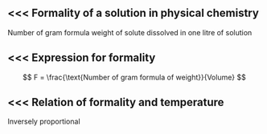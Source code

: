 <<<
 Formality of a solution in physical chemistry
---

Number of gram formula weight of solute dissolved in one litre of solution


>>> 
<<<
 Expression for formality
---

$$ F = \frac{\text{Number of gram formula of weight}}{Volume} $$ 


>>> 
<<<
 Relation of formality and temperature
---

Inversely proportional
>>> 
